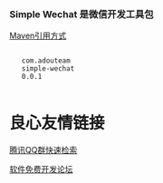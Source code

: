 ### Simple Wechat 是微信开发工具包

[Maven引用方式](https://search.maven.org/search?q=g:com.adouteam)

```
 
   com.adouteam 
   simple-wechat 
   0.0.1 
 
```


 # 良心友情链接

[腾讯QQ群快速检索](http://u.720life.cn/s/8cf73f7c)

[软件免费开发论坛](http://u.720life.cn/s/bbb01dc0)